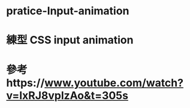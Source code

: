 # pratice-Input-animation

# 練型 CSS input animation

# 參考https://www.youtube.com/watch?v=IxRJ8vplzAo&t=305s
